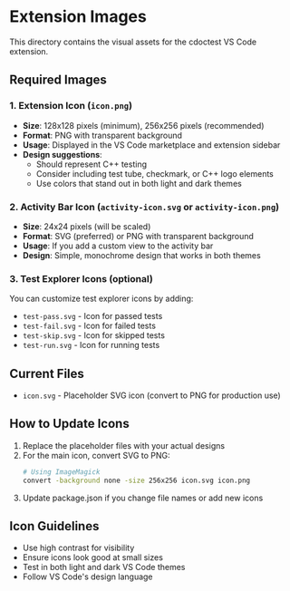 # Extension Images

This directory contains the visual assets for the cdoctest VS Code extension.

## Required Images

### 1. Extension Icon (`icon.png`)
- **Size**: 128x128 pixels (minimum), 256x256 pixels (recommended)
- **Format**: PNG with transparent background
- **Usage**: Displayed in the VS Code marketplace and extension sidebar
- **Design suggestions**: 
  - Should represent C++ testing
  - Consider including test tube, checkmark, or C++ logo elements
  - Use colors that stand out in both light and dark themes

### 2. Activity Bar Icon (`activity-icon.svg` or `activity-icon.png`)
- **Size**: 24x24 pixels (will be scaled)
- **Format**: SVG (preferred) or PNG with transparent background
- **Usage**: If you add a custom view to the activity bar
- **Design**: Simple, monochrome design that works in both themes

### 3. Test Explorer Icons (optional)
You can customize test explorer icons by adding:
- `test-pass.svg` - Icon for passed tests
- `test-fail.svg` - Icon for failed tests
- `test-skip.svg` - Icon for skipped tests
- `test-run.svg` - Icon for running tests

## Current Files
- `icon.svg` - Placeholder SVG icon (convert to PNG for production use)

## How to Update Icons

1. Replace the placeholder files with your actual designs
2. For the main icon, convert SVG to PNG:
   ```bash
   # Using ImageMagick
   convert -background none -size 256x256 icon.svg icon.png
   ```
3. Update package.json if you change file names or add new icons

## Icon Guidelines
- Use high contrast for visibility
- Ensure icons look good at small sizes
- Test in both light and dark VS Code themes
- Follow VS Code's design language